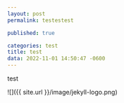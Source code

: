 ```yaml
---
layout: post
permalink: testestest

published: true

categories: test
title: test
data: 2022-11-01 14:50:47 -0600
---
```


test

![]({{ site.url }}/image/jekyll-logo.png)